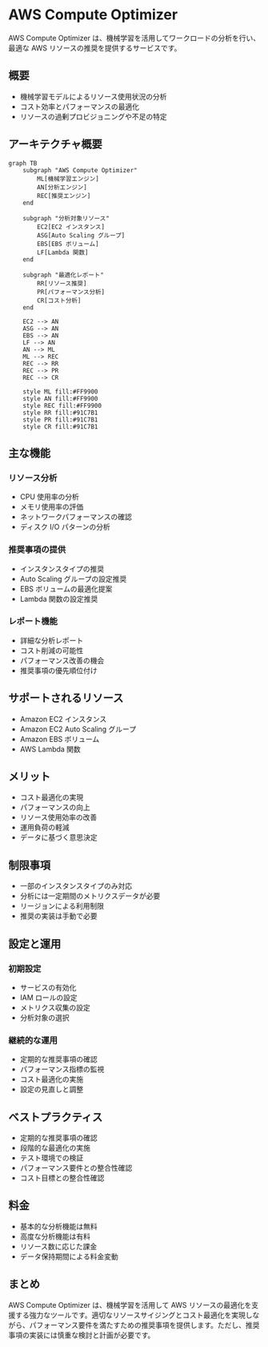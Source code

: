# AWS Compute Optimizer

AWS Compute Optimizer は、機械学習を活用してワークロードの分析を行い、最適な AWS リソースの推奨を提供するサービスです。

## 概要

- 機械学習モデルによるリソース使用状況の分析
- コスト効率とパフォーマンスの最適化
- リソースの過剰プロビジョニングや不足の特定

## アーキテクチャ概要

```mermaid
graph TB
    subgraph "AWS Compute Optimizer"
        ML[機械学習エンジン]
        AN[分析エンジン]
        REC[推奨エンジン]
    end
    
    subgraph "分析対象リソース"
        EC2[EC2 インスタンス]
        ASG[Auto Scaling グループ]
        EBS[EBS ボリューム]
        LF[Lambda 関数]
    end
    
    subgraph "最適化レポート"
        RR[リソース推奨]
        PR[パフォーマンス分析]
        CR[コスト分析]
    end
    
    EC2 --> AN
    ASG --> AN
    EBS --> AN
    LF --> AN
    AN --> ML
    ML --> REC
    REC --> RR
    REC --> PR
    REC --> CR

    style ML fill:#FF9900
    style AN fill:#FF9900
    style REC fill:#FF9900
    style RR fill:#91C7B1
    style PR fill:#91C7B1
    style CR fill:#91C7B1
```

## 主な機能

### リソース分析

- CPU 使用率の分析
- メモリ使用率の評価
- ネットワークパフォーマンスの確認
- ディスク I/O パターンの分析

### 推奨事項の提供

- インスタンスタイプの推奨
- Auto Scaling グループの設定推奨
- EBS ボリュームの最適化提案
- Lambda 関数の設定推奨

### レポート機能

- 詳細な分析レポート
- コスト削減の可能性
- パフォーマンス改善の機会
- 推奨事項の優先順位付け

## サポートされるリソース

- Amazon EC2 インスタンス
- Amazon EC2 Auto Scaling グループ
- Amazon EBS ボリューム
- AWS Lambda 関数

## メリット

- コスト最適化の実現
- パフォーマンスの向上
- リソース使用効率の改善
- 運用負荷の軽減
- データに基づく意思決定

## 制限事項

- 一部のインスタンスタイプのみ対応
- 分析には一定期間のメトリクスデータが必要
- リージョンによる利用制限
- 推奨の実装は手動で必要

## 設定と運用

### 初期設定

- サービスの有効化
- IAM ロールの設定
- メトリクス収集の設定
- 分析対象の選択

### 継続的な運用

- 定期的な推奨事項の確認
- パフォーマンス指標の監視
- コスト最適化の実施
- 設定の見直しと調整

## ベストプラクティス

- 定期的な推奨事項の確認
- 段階的な最適化の実施
- テスト環境での検証
- パフォーマンス要件との整合性確認
- コスト目標との整合性確認

## 料金

- 基本的な分析機能は無料
- 高度な分析機能は有料
- リソース数に応じた課金
- データ保持期間による料金変動

## まとめ

AWS Compute Optimizer は、機械学習を活用して AWS リソースの最適化を支援する強力なツールです。適切なリソースサイジングとコスト最適化を実現しながら、パフォーマンス要件を満たすための推奨事項を提供します。ただし、推奨事項の実装には慎重な検討と計画が必要です。
